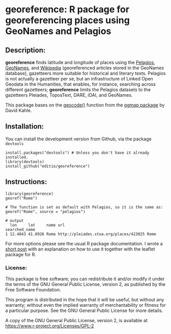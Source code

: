# georeference: R package for georeferencing places using GeoNames and Pelagios

## Description: 

**georeference** finds latitude and longitude of places using the [Pelagios](http://commons.pelagios.org), [GeoNames](http://www.geonames.org), and [Wikipedia](http://www.geonames.org/wikipedia/) (georeferenced articles stored in the GeoNames database), gazetteers more suitable for historical and literary texts. 
Pelagios is not actually a gazetteer per se, but an infrastructure of Linked Open Geodata in the Humanities, that enables, for instance, searching across different gazetteers; **georeference** limits the Pelagios datasets to the gazetteers Pleiades, ToposText, DARE, iDAI, and GeoNames. 

This package bases on the [geocode()](https://github.com/dkahle/ggmap/blob/master/R/geocode.R) function from the [ggmap package](https://github.com/dkahle/ggmap) by David Kahle.

## Installation: 

You can install the development version from Github, via the package `devtools`

```
install.packages("devtools") # Unless you don't have it already installed.
library(devtools)
install_github("editio/georeference")
```


## Instructions:

```
library(georeference)
georef("Rome")
```
```
# The function is set as default with Pelagios, so it is the same as:
georef("Rome", source = "pelagios")

# output
  lon     lat     name url                                    searched_name
1 12.4843 41.8926 Roma http://pleiades.stoa.org/places/423025 Rome
```

For more options please see the usual R package documentation. I wrote a [short post](http://editio.github.io/2018/03/27/georeference-geolocation-r-package.html) with an explanation on how to use it together with the leaflet package for R. 


### License:

This package is free software; you can redistribute it and/or modify it under the terms of the GNU General Public License, version 2, as published by the Free Software Foundation.

This program is distributed in the hope that it will be useful, but without any warranty; without even the implied warranty of merchantability or fitness for a particular purpose.  See the GNU General Public License for more details.

A copy of the GNU General Public License, version 2, is available at <https://www.r-project.org/Licenses/GPL-2>

